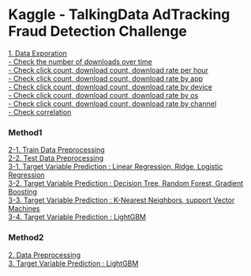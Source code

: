 # Kaggle - TalkingData AdTracking Fraud Detection Challenge

[1. Data Exporation](01_Data_Exporation.py) <br>
[ - Check the number of downloads over time](sample_timeplot.png) <br>
[ - Check click count, download count, download rate per hour](sample_barplot_hour.png) <br>
[ - Check click count, download count, download rate by app](sample_barplot_app.png) <br>
[ - Check click count, download count, download rate by device](sample_barplot_device.png) <br>
[ - Check click count, download count, download rate by os](sample_barplot_os.png) <br>
[ - Check click count, download count, download rate by channel](sample_barplot_channel.png) <br>
[ - Check correlation](sample_scatterplot.png) <br>

### Method1
[2-1. Train Data Preprocessing](method1_02_1_Train_Data_Preprocessing.py) <br>
[2-2. Test Data Preprocessing](method1_02_2_Test_Data_Preprocessing.py) <br>
[3-1. Target Variable Prediction : Linear Regression, Ridge, Logistic Regression](method1_03_1_Target_Variable_Prediction.py) <br>
[3-2. Target Variable Prediction : Decision Tree, Random Forest, Gradient Boosting](method1_03_2_Target_Variable_Prediction.py) <br>
[3-3. Target Variable Prediction : K-Nearest Neighbors, support Vector Machines](method1_03_3_Target_Variable_Prediction.py) <br>
[3-4. Target Variable Prediction : LightGBM](method1_03_4_Target_Variable_Prediction.py) <br>

### Method2
[2. Data Preprocessing](method2_02_Data_Preprocessing.py) <br>
[3. Target Variable Prediction : LightGBM](method2_03_Target_Variable_Prediction.py) <br>
